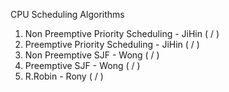 CPU Scheduling Algorithms

1. Non Preemptive Priority Scheduling - JiHin ( / )
2. Preemptive Priority Scheduling - JiHin ( / )
3. Non Preemptive SJF - Wong ( / )
4. Preemptive SJF - Wong ( / )
5. R.Robin - Rony ( / )
